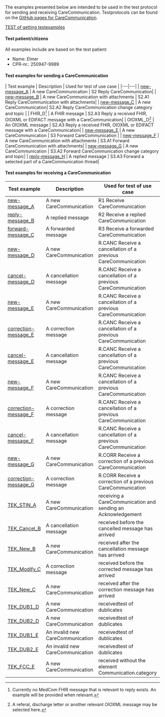 The examples presented below are intended to be used in the test protocol for sending and receiving CareCommunication. Testprotocols can be found on the [GitHub pages for CareCommunication](https://medcomdk.github.io/dk-medcom-carecommunication/#2-test-and-certification). 

[TEST of getting testexamples](./Binary-new-message_A.zip)

#### Test patient/citizens
All examples include are based on the test patient:
* Name: Elmer
* CPR-nr.: 250947-9989

#### Test examples for sending a CareCommunication

|  Test example     |     Description     | Used for test of use case |
|---|---|
| [new-message_A](./Bundle-94de89c4-1d41-4e35-b535-14d0c198fec7.html) | A new CareCommunication   | S2 Reply CareCommunication|
| [new-message_B](./Bundle-8887f191-498f-4056-941e-76ac471a8321.html) | A new CareCommunication with attachments  | S2.A1 Reply CareCommunication with attachments|
| [new-message_C](./Bundle-b9d70cd1-e368-4552-85a9-ab8b68482fec.html) | A new CareCommunication| S2.A2 Reply CareCommunication change category and topic |
| FHIR_D[^1] | A FHIR message  |  S2.A3 Reply a received FHIR, OIOXML or EDIFACT message with a CareCommunication|
| OIOXML_D[^2] | An OIOXML message |  S2.A3 Reply a received FHIR, OIOXML or EDIFACT message with a CareCommunication|
| [new-message_E](./Bundle-79036635-8f3a-40be-a3d8-81f7abb6a3e4.html) | A new CareCommunication  | S3 Forward CareCommunication |
| [new-message_F](./Bundle-87d8419d-374f-4893-b918-68a29c472398.html) | A new CareCommunication with attachments  | S3.A1 Forward CareCommunication with attachments|
| [new-message_G](./Bundle-6d185767-2168-48f4-a79f-75db4924eaa2.html) | A new CareCommunication | S3.A2 Forward CareCommunication change category and topic|
| [reply-message_H](./Bundle-ad3c34d7-6413-4432-b48d-3422fc5a4ce5.html) | A replied message | S3.A3 Forward a selected part of a CareCommunication thread|

[^1]: Currently no MedCom FHIR message that is relevant to reply exists. An example will be provided when relevant.
[^2]: A referal, discharge letter or another relevant OIOXML message may be selected here. 

#### Test examples for receiving a CareCommunication

|  Test example     |     Description     | Used for test of use case |
|---|---|---|
| [new-message_A](./) | A new CareCommunication  | R1 Receive CareCommunication|
| [reply-message_B](./) | A replied message |R2 Receive a replied CareCommunication |
| [forward-message_C](./) | A forwarded message | R3 Receive a forwarded CareCommunication|
| [new-message_D](./) | A new CareCommunication   | R.CANC Receive a cancellation of a previous CareCommunication |
| [cancel-message_D](./) | A cancellation message  |R.CANC Receive a cancellation of a previous CareCommunication |
| [new-message_E](./) | A new CareCommunication| R.CANC Receive a cancellation of a previous CareCommunication |
| [correction-message_E](./) | A correction message| R.CANC Receive a cancellation of a previous CareCommunication |
| [cancel-message_E](./) | A cancellation message |R.CANC Receive a cancellation of a previous CareCommunication |
| [new-message_F](./) | A new CareCommunication | R.CANC Receive a cancellation of a previous CareCommunication|
| [correction-message_F](./) | A correction message | R.CANC Receive a cancellation of a previous CareCommunication|
| [cancel-message_F](./) | A cancellation message| R.CANC Receive a cancellation of a previous CareCommunication |
| [new-message_G](./) | A new CareCommunication |R.CORR Receive a correction of a previous CareCommunication |
| [correction-message_G](./) | A correction message | R.CORR Receive a correction of a previous CareCommunication|
| [TEK_STIN_A](./) | A new CareCommunication |receiving a CareCommunication and sending an Acknowledgement |
| [TEK_Cancel_B](./) | A cancellation message  |received before the cancelled message has arrived |
| [TEK_New_B](./) | A new CareCommunication  | received after the cancellation message has arrived|
| [TEK_Modify_C](./) | A correction message  | received before the corrected message has arrived|
| [TEK_New_C](./) | A new CareCommunication  | received after the correction message has arrived|
| [TEK_DUB1_D](./) | A new CareCommunication  | receivedtest of dublicates|
| [TEK_DUB2_D](./) | A new CareCommunication  |receivedtest of dublicates |
| [TEK_DUB1_E](./) | An invalid new CareCommunication |receivedtest of dublicates |
| [TEK_DUB2_E](./) | An invalid new CareCommunication | receivedtest of dublicates|
| [TEK_FCC_E](./) | A new CareCommunication  | received without the element Communication.category|



